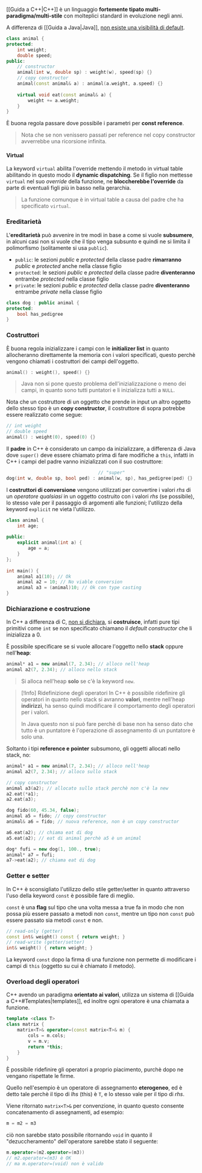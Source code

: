 [[Guida a C++|C++]] è un linguaggio **fortemente tipato multi-paradigma/multi-stile** con molteplici standard in evoluzione negli anni.

A differenza di [[Guida a Java|Java]], <u>non esiste una visibilità di default</u>.
```cpp
class animal {
protected:
	int weight;
	double speed;
public:
	// constructor
	animal(int w, double sp) : weight(w), speed(sp) {}
    // copy constructor
    animal(const animal& a) : animal(a.weight, a.speed) {}
    
    virtual void eat(const animal& a) {
        weight += a.weight;
    }
}
```

È buona regola passare dove possibile i parametri per **const reference**.
>Nota che se non venissero passati per reference nel copy constructor avverrebbe una ricorsione infinita.

#### Virtual
La keyword `virtual` abilita l'override mettendo il metodo in virtual table abilitando in questo modo il **dynamic dispatching**.
Se il figlio non mettesse `virtual` nel suo _override_ della funzione, ne **bloccherebbe l'override** da parte di eventuali figli più in basso nella gerarchia. 
>La funzione comunque è in virtual table a causa del padre che ha specificato `virtual`.
### Ereditarietà
L'**ereditarietà** può avvenire in tre modi in base a come si vuole **subsumere**, in alcuni casi non si vuole che il tipo venga subsunto e quindi ne si limita il polimorfismo (solitamente si usa `public`).
- `public`: le sezioni _public_ e _protected_ della classe padre **rimarranno** _public_ e _protected_ anche nella classe figlio
- `protected`: le sezioni _public_ e _protected_ della classe padre **diventeranno** entrambe _protected_ nella classe figlio
- `private`: le sezioni _public_ e _protected_ della classe padre **diventeranno** entrambe _private_ nella classe figlio

```cpp
class dog : public animal {
protected:
	bool has_pedigree
}
```

### Costruttori
È buona regola inizializzare i campi con le **initializer list** in quanto allocheranno direttamente la memoria con i valori specificati, questo perchè vengono chiamati i costruttori dei campi dell'oggetto.
```cpp
animal() : weight(), speed() {}
```

>Java non si pone questo problema dell'inizializzazione o meno dei campi, in quanto sono tutti puntatori e li inizializza tutti a `NULL`.

Nota che un costruttore di un oggetto che prende in input un altro oggetto dello stesso tipo è un **copy constructor**, il costruttore di sopra potrebbe essere realizzato come segue:
```cpp
// int weight
// double speed
animal() : weight(0), speed(0) {}
```

Il **padre** in C++ è considerato un campo da inizializzare, a differenza di Java dove `super()` deve essere chiamato prima di fare modifiche a `this`, infatti in C++ i campi del padre vanno inizializzati con il suo costruttore:
```cpp
								  // "super"
dog(int w, double sp, bool ped) : animal(w, sp), has_pedigree(ped) {}
```

I **costruttori di conversione** vengono utilizzati per convertire i valori _rhs_ di un _operatore qualsiasi_ in un oggetto costruito con i valori _rhs_ (se possibile), lo stesso vale per il passaggio di argomenti alle funzioni; l'utilizzo della keyword `explicit` ne vieta l'utilizzo.
```cpp
class animal {
    int age;
 
public:
    explicit animal(int a) {
        age = a;
    }
};
 
int main() {
    animal a1(10); // Ok
    animal a2 = 10; // No viable conversion
    animal a3 = (animal)10; // Ok con type casting
}
```

### Dichiarazione e costruzione
In C++ a differenza di C, <u>non si dichiara</u>, si **costruisce**, infatti pure tipi primitivi come `int` se non specificato chiamano il _default constructor_ che li inizializza a $0$.

È possibile specificare se si vuole allocare l'oggetto nello **stack** oppure nell'**heap**:
```cpp
animal* a1 = new animal(7, 2.34); // alloco nell'heap
animal a2(7, 2.34); // alloco nello stack
```
>Si alloca nell'heap **solo** se c'è la keyword `new`.

>[!Info] Ridefinizione degli operatori
>In C++ è possibile ridefinire gli operatori in quanto nello stack si avranno **valori**, mentre nell'heap **indirizzi**, ha senso quindi modificare il comportamento degli operatori per i valori.
>
>In Java questo non si può fare perchè di base non ha senso dato che tutto è un puntatore è l'operazione di assegnamento di un puntatore è solo una.

Soltanto i tipi **reference e pointer** subsumono, gli oggetti allocati nello stack, no:
```cpp
animal* a1 = new animal(7, 2.34); // alloco nell'heap
animal a2(7, 2.34); // alloco sullo stack

// copy constructor
animal a3(a2); // allocato sullo stack perchè non c'è la new
a2.eat(*a1);
a2.eat(a3);

dog fido(60, 45.34, false);
animal a5 = fido; // copy constructor
animal& a6 = fido; // nuova reference, non è un copy constructor

a6.eat(a2); // chiama eat di dog 
a5.eat(a2); // eat di animal perchè a5 è un animal

dog* fufi = new dog(1, 100., true);
animal* a7 = fufi;
a7->eat(a2); // chiama eat di dog
```

### Getter e setter
In C++ è sconsigliato l'utilizzo dello stile getter/setter in quanto attraverso l'uso della keyword `const` è possibile fare di meglio.

`const` è una **flag** sul tipo che una volta messa a true fa in modo che non possa più essere passato a metodi non `const`, mentre un tipo non `const` può essere passato sia metodi `const` e non.
```cpp
// read-only (getter)
const int& weight() const { return weight; }
// read-write (getter/setter)
int& weight() { return weight; }
```

La keyword `const` dopo la firma di una funzione non permette di modificare i campi di `this` (oggetto su cui è chiamato il metodo).

### Overload degli operatori
C++ avendo un paradigma **orientato ai valori**, utilizza un sistema di [[Guida a C++#Templates|templates]], ed inoltre ogni operatore è una chiamata a funzione.

```cpp
template <class T>
class matrix {
	matrix<T>& operator=(const matrix<T>& m) {
		cols = m.cols;
		v = m.v;
		return *this;
	}
}
```

È possibile ridefinire gli operatori a proprio piacimento, purchè dopo ne vengano rispettate le firme.

Quello nell'esempio è un operatore di assegnamento **eterogeneo**, ed è detto tale perchè il tipo di _lhs_ (this) è `T`, e lo stesso vale per il tipo di _rhs_.

Viene ritornato `matrix<T>&` per convenzione, in quanto questo consente concatenamento di assegnamenti, ad esempio:
```cpp
m = m2 = m3
```

ciò non sarebbe stato possibile ritornando `void` in quanto il "dezuccheramento" dell'operatore sarebbe stato il seguente:
```cpp
m.operator=(m2.operator=(m3))
// m2.operator=(m3) è OK
// ma m.operator=(void) non è valido
```
